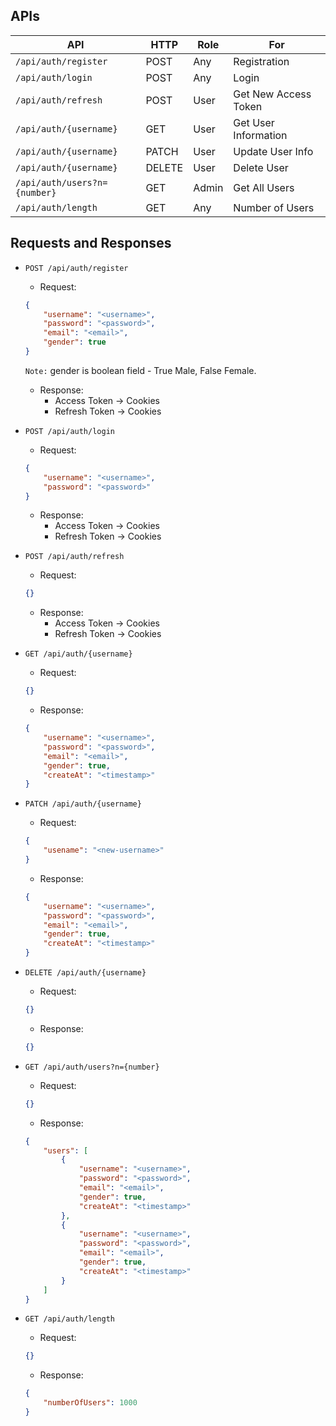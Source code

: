 ## APIs
| API                          | HTTP   | Role  | For                  |
|------------------------------|--------|-------|----------------------|
| `/api/auth/register`         | POST   | Any   | Registration         |
| `/api/auth/login`            | POST   | Any   | Login                |
| `/api/auth/refresh`          | POST   | User  | Get New Access Token |
| `/api/auth/{username}`       | GET    | User  | Get User Information |
| `/api/auth/{username}`       | PATCH  | User  | Update User Info     |
| `/api/auth/{username}`       | DELETE | User  | Delete User          |
| `/api/auth/users?n={number}` | GET    | Admin | Get All Users        |
| `/api/auth/length`           | GET    | Any   | Number of Users      |

## Requests and Responses
- `POST /api/auth/register`
    - Request:
    ```json
    {
        "username": "<username>",
        "password": "<password>",
        "email": "<email>",
        "gender": true
    }
    ```
    `Note:` gender is boolean field - True Male, False Female.
    - Response:
        - Access Token -> Cookies
        - Refresh Token -> Cookies

- `POST /api/auth/login`
    - Request:
    ```json
    {
        "username": "<username>",
        "password": "<password>"
    }
    ```
    - Response:
        - Access Token -> Cookies
        - Refresh Token -> Cookies

- `POST /api/auth/refresh`
    - Request:
    ```json
    {}
    ```
    - Response:
        - Access Token -> Cookies
        - Refresh Token -> Cookies

- `GET /api/auth/{username}`
    - Request:
    ```json
    {}
    ```
    - Response:
    ```json
    {
        "username": "<username>",
        "password": "<password>",
        "email": "<email>",
        "gender": true,
        "createAt": "<timestamp>"
    }
    ```

- `PATCH /api/auth/{username}`
    - Request:
    ```json
    {
        "usename": "<new-username>"
    }
    ```
    - Response:
    ```json
    {
        "username": "<username>",
        "password": "<password>",
        "email": "<email>",
        "gender": true,
        "createAt": "<timestamp>"
    }
    ```

- `DELETE /api/auth/{username}`
    - Request:
    ```json
    {}
    ```
    - Response:
    ```json
    {}
    ```

- `GET /api/auth/users?n={number}`
    - Request:
    ```json
    {}
    ```
    - Response:
    ```json
    {
        "users": [
            {
                "username": "<username>",
                "password": "<password>",
                "email": "<email>",
                "gender": true,
                "createAt": "<timestamp>"
            },
            {
                "username": "<username>",
                "password": "<password>",
                "email": "<email>",
                "gender": true,
                "createAt": "<timestamp>"
            }
        ]
    }
    ```

- `GET /api/auth/length`
    - Request:
    ```json
    {}
    ```
    - Response:
    ```json
    {
        "numberOfUsers": 1000
    }
    ```